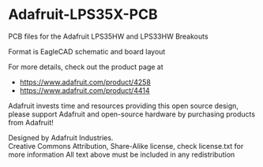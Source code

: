 # Adafruit-LPS35X-PCB
PCB files for the Adafruit LPS35HW and LPS33HW Breakouts

Format is EagleCAD schematic and board layout

For more details, check out the product page at

   * https://www.adafruit.com/product/4258
   * https://www.adafruit.com/product/4414

Adafruit invests time and resources providing this open source design, 
please support Adafruit and open-source hardware by purchasing 
products from Adafruit!

Designed by Adafruit Industries.  
Creative Commons Attribution, Share-Alike license, check license.txt for more information
All text above must be included in any redistribution
